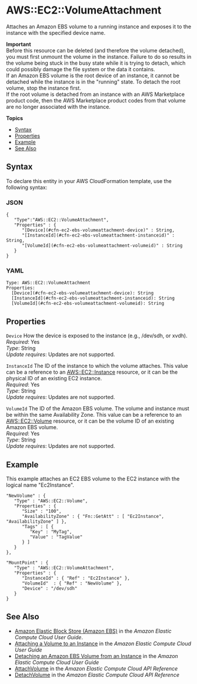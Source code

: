 # AWS::EC2::VolumeAttachment<a name="aws-properties-ec2-ebs-volumeattachment"></a>

Attaches an Amazon EBS volume to a running instance and exposes it to the instance with the specified device name\.

**Important**  
Before this resource can be deleted \(and therefore the volume detached\), you must first unmount the volume in the instance\. Failure to do so results in the volume being stuck in the busy state while it is trying to detach, which could possibly damage the file system or the data it contains\.  
If an Amazon EBS volume is the root device of an instance, it cannot be detached while the instance is in the "running" state\. To detach the root volume, stop the instance first\.  
If the root volume is detached from an instance with an AWS Marketplace product code, then the AWS Marketplace product codes from that volume are no longer associated with the instance\.

**Topics**
+ [Syntax](#aws-resource-ec2-volumeattachment-syntax)
+ [Properties](#w4ab1c21c10d517c11)
+ [Example](#w4ab1c21c10d517c13)
+ [See Also](#w4ab1c21c10d517c15)

## Syntax<a name="aws-resource-ec2-volumeattachment-syntax"></a>

To declare this entity in your AWS CloudFormation template, use the following syntax:

### JSON<a name="aws-resource-ec2-volumeattachment-syntax.json"></a>

```
{
   "Type":"AWS::EC2::VolumeAttachment",
   "Properties" : {
      "[Device](#cfn-ec2-ebs-volumeattachment-device)" : String,
      "[InstanceId](#cfn-ec2-ebs-volumeattachment-instanceid)" : String,
      "[VolumeId](#cfn-ec2-ebs-volumeattachment-volumeid)" : String
   }
}
```

### YAML<a name="aws-resource-ec2-volumeattachment-syntax.yaml"></a>

```
Type: AWS::EC2::VolumeAttachment
Properties:
  [Device](#cfn-ec2-ebs-volumeattachment-device): String
  [InstanceId](#cfn-ec2-ebs-volumeattachment-instanceid): String
  [VolumeId](#cfn-ec2-ebs-volumeattachment-volumeid): String
```

## Properties<a name="w4ab1c21c10d517c11"></a>

`Device`  <a name="cfn-ec2-ebs-volumeattachment-device"></a>
How the device is exposed to the instance \(e\.g\., /dev/sdh, or xvdh\)\.  
*Required*: Yes  
*Type*: String  
*Update requires*: Updates are not supported\.

`InstanceId`  <a name="cfn-ec2-ebs-volumeattachment-instanceid"></a>
The ID of the instance to which the volume attaches\. This value can be a reference to an [AWS::EC2::Instance](aws-properties-ec2-instance.md) resource, or it can be the physical ID of an existing EC2 instance\.  
*Required*: Yes  
*Type*: String  
*Update requires*: Updates are not supported\.

`VolumeId`  <a name="cfn-ec2-ebs-volumeattachment-volumeid"></a>
The ID of the Amazon EBS volume\. The volume and instance must be within the same Availability Zone\. This value can be a reference to an [AWS::EC2::Volume](aws-properties-ec2-ebs-volume.md) resource, or it can be the volume ID of an existing Amazon EBS volume\.  
*Required*: Yes  
*Type*: String  
*Update requires*: Updates are not supported\.

## Example<a name="w4ab1c21c10d517c13"></a>

This example attaches an EC2 EBS volume to the EC2 instance with the logical name "Ec2Instance"\.

```
"NewVolume" : {
   "Type" : "AWS::EC2::Volume",
   "Properties" : {
      "Size" : "100",
      "AvailabilityZone" : { "Fn::GetAtt" : [ "Ec2Instance", "AvailabilityZone" ] },
      "Tags" : [ {
         "Key" : "MyTag",
         "Value" : "TagValue"
      } ]
   }
},

"MountPoint" : {
   "Type" : "AWS::EC2::VolumeAttachment",
   "Properties" : {
      "InstanceId" : { "Ref" : "Ec2Instance" },
      "VolumeId"  : { "Ref" : "NewVolume" },
      "Device" : "/dev/sdh"
   }
}
```

## See Also<a name="w4ab1c21c10d517c15"></a>
+ [Amazon Elastic Block Store \(Amazon EBS\)](http://docs.aws.amazon.com/AWSEC2/latest/UserGuide/AmazonEBS.html) in the *Amazon Elastic Compute Cloud User Guide*\.
+ [Attaching a Volume to an Instance](http://docs.aws.amazon.com/AWSEC2/latest/UserGuide/ebs-attaching-volume.html) in the *Amazon Elastic Compute Cloud User Guide*
+ [Detaching an Amazon EBS Volume from an Instance](http://docs.aws.amazon.com/AWSEC2/latest/UserGuide/ebs-detaching-volume.html) in the *Amazon Elastic Compute Cloud User Guide*
+ [AttachVolume](http://docs.aws.amazon.com/AWSEC2/latest/APIReference/ApiReference-query-AttachVolume.html) in the *Amazon Elastic Compute Cloud API Reference*
+ [DetachVolume](http://docs.aws.amazon.com/AWSEC2/latest/APIReference/ApiReference-query-DetachVolume.html) in the *Amazon Elastic Compute Cloud API Reference*